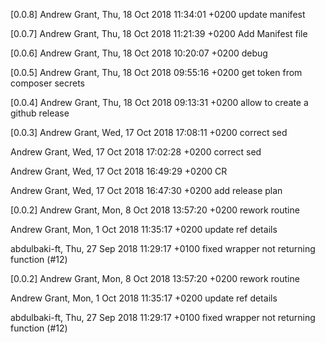 [0.0.8]
Andrew Grant, Thu, 18 Oct 2018 11:34:01 +0200
    update manifest

[0.0.7]
Andrew Grant, Thu, 18 Oct 2018 11:21:39 +0200
    Add Manifest file

[0.0.6]
Andrew Grant, Thu, 18 Oct 2018 10:20:07 +0200
    debug

[0.0.5]
Andrew Grant, Thu, 18 Oct 2018 09:55:16 +0200
    get token from composer secrets

[0.0.4]
Andrew Grant, Thu, 18 Oct 2018 09:13:31 +0200
    allow to create a github release

[0.0.3]
Andrew Grant, Wed, 17 Oct 2018 17:08:11 +0200
    correct sed

Andrew Grant, Wed, 17 Oct 2018 17:02:28 +0200
    correct sed

Andrew Grant, Wed, 17 Oct 2018 16:49:29 +0200
    CR

Andrew Grant, Wed, 17 Oct 2018 16:47:30 +0200
    add release plan

[0.0.2]
Andrew Grant, Mon, 8 Oct 2018 13:57:20 +0200
    rework routine

Andrew Grant, Mon, 1 Oct 2018 11:35:17 +0200
    update ref details

abdulbaki-ft, Thu, 27 Sep 2018 11:29:17 +0100
    fixed wrapper not returning function (#12)

[0.0.2]
Andrew Grant, Mon, 8 Oct 2018 13:57:20 +0200
    rework routine

Andrew Grant, Mon, 1 Oct 2018 11:35:17 +0200
    update ref details

abdulbaki-ft, Thu, 27 Sep 2018 11:29:17 +0100
    fixed wrapper not returning function (#12)

